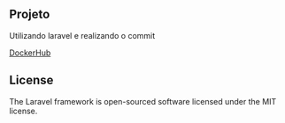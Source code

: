 ## Projeto

Utilizando laravel e realizando o commit

<a href="https://hub.docker.com/repository/docker/coatylink/laravel">DockerHub</a>
</p>


## License

The Laravel framework is open-sourced software licensed under the MIT license.